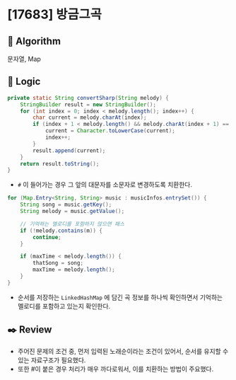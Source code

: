 # [17683] 방금그곡

## :pushpin: **Algorithm**

문자열, Map

## :round_pushpin: **Logic**

```java
private static String convertSharp(String melody) {
    StringBuilder result = new StringBuilder();
    for (int index = 0; index < melody.length(); index++) {
        char current = melody.charAt(index);
        if (index + 1 < melody.length() && melody.charAt(index + 1) == '#') {
            current = Character.toLowerCase(current);
            index++;
        }
        result.append(current);
    }
    return result.toString();
}
```
- `#` 이 들어가는 경우 그 앞의 대문자를 소문자로 변경하도록 치환한다.

```java
for (Map.Entry<String, String> music : musicInfos.entrySet()) {
    String song = music.getKey();
    String melody = music.getValue();

    // 기억하는 멜로디를 포함하지 않으면 패스
    if (!melody.contains(m)) {
        continue;
    }

    if (maxTime < melody.length()) {
        thatSong = song;
        maxTime = melody.length();
    }
}
```
- 순서를 저장하는 `LinkedHashMap` 에 담긴 곡 정보를 하나씩 확인하면서 기억하는 멜로디를 포함하고 있는지 확인한다.

## :black_nib: **Review**

- 주어진 문제의 조건 중, 먼저 입력된 노래순이라는 조건이 있어서, 순서를 유지할 수 있는 자료구조가 필요했다.
- 또한 #이 붙은 경우 처리가 매우 까다로워서, 이를 치환하는 방법이 주요했다.
